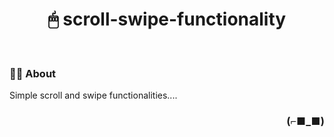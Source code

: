 <h1 align="center">🖱 scroll-swipe-functionality</h1>

<br>

### 👨‍💻 About

Simple scroll and swipe functionalities....

<h3 align="right">(⌐■_■)</h3>
